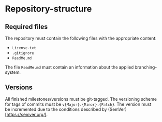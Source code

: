 # Repository-structure

## Required files

The repository must contain the following files with the appropriate content:

- `License.txt`
- `.gitignore`
- `ReadMe.md`

The file `ReadMe.md` must contain an information about the applied branching-system.

## Versions

All finished milestones/versions must be git-tagged.
The versioning scheme for tags of commits must be `v{Major}.{Minor}.{Patch}`.
The version must be incremented due to the conditions described by (SemVer)[https://semver.org/].
